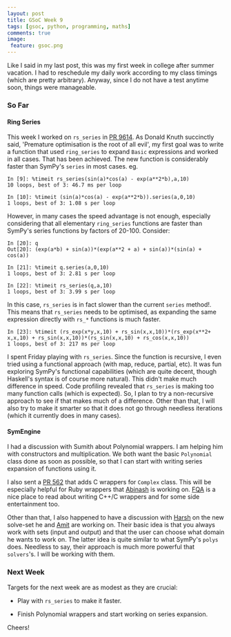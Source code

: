 ```yaml
---
layout: post
title: GSoC Week 9
tags: [gsoc, python, programming, maths]
comments: true
image:
 feature: gsoc.png
---
```


Like I said in my last post, this was my first week in college after summer
vacation. I had to reschedule my daily work according to my class timings (which
are pretty arbitrary). Anyway, since I do not have a test anytime soon, things
were manageable.

### So Far

#### Ring Series

This week I worked on `rs_series` in [PR 9614](https://github.com/sympy/sympy/pull/9614).
As Donald Knuth succinctly said, 'Premature optimisation is the root of all
evil', my first goal was to write a function that used `ring_series` to expand
`Basic` expressions and worked in all cases. That has been achieved. The new
function is considerably faster than SymPy's `series` in most cases. eg.

~~~
In [9]: %timeit rs_series(sin(a)*cos(a) - exp(a**2*b),a,10)
10 loops, best of 3: 46.7 ms per loop

In [10]: %timeit (sin(a)*cos(a) - exp(a**2*b)).series(a,0,10)
1 loops, best of 3: 1.08 s per loop
~~~

However, in many cases the speed advantage is not enough, especially considering
that all elementary `ring_series` functions are faster than SymPy's series
functions by factors of 20-100. Consider:

~~~
In [20]: q
Out[20]: (exp(a*b) + sin(a))*(exp(a**2 + a) + sin(a))*(sin(a) + cos(a))

In [21]: %timeit q.series(a,0,10)
1 loops, best of 3: 2.81 s per loop

In [22]: %timeit rs_series(q,a,10)
1 loops, best of 3: 3.99 s per loop
~~~
In this case, `rs_series` is in fact slower than the current `series` method!.
This means that `rs_series` needs to be optimised, as expanding the same
expression directly with `rs_*` functions is much faster.

~~~
In [23]: %timeit (rs_exp(x*y,x,10) + rs_sin(x,x,10))*(rs_exp(x**2+ x,x,10) + rs_sin(x,x,10))*(rs_sin(x,x,10) + rs_cos(x,x,10))
1 loops, best of 3: 217 ms per loop
~~~
I spent Friday playing with `rs_series`. Since the function is recursive, I even
tried using a functional approach (with map, reduce, partial, etc). It was fun
exploring SymPy's functional capabilities (which are quite decent, though
Haskell's syntax is of course more natural). This didn't make much difference in
speed. Code profiling revealed that `rs_series` is making too many function
calls (which is expected). So, I plan to try a non-recursive approach to see if
that makes much of a difference. Other than that, I will also try to make it
smarter so that it does not go through needless iterations (which it currently
does in many cases).

#### SymEngine

I had a discussion with Sumith about Polynomial wrappers. I am helping him
with constructors and multiplication. We both want the basic `Polynomial` class
done as soon as possible, so that I can start with writing series expansion of
functions using it.

I also sent a [PR 562](https://github.com/sympy/symengine/pull/562) that adds C
wrappers for `Complex` class. This will be especially helpful for Ruby wrappers
that [Abinash](https://github.com/abinashmeher999) is working on. [FQA](http://yosefk.com/c++fqa/) 
is a nice place to read about writing C++/C wrappers and for some side
entertainment too.

Other than that, I also happened to have a discussion with
[Harsh](https://github.com/hargup) on the new solve-set he and
[Amit](https://github.com/aktech) are working on. Their basic idea is that you
always work with sets (input and output) and that the user can choose what
domain he wants to work on. The latter idea is quite similar to what SymPy's `polys`
does. Needless to say, their approach is much more powerful that `solvers`'s. I
will be working with them.

### Next Week

Targets for the next week are as modest as they are crucial:

* Play with `rs_series` to make it faster.

* Finish Polynomial wrappers and start working on series expansion.

Cheers!
